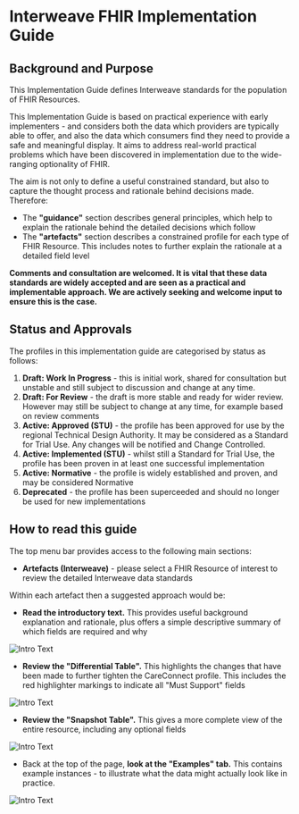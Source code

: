 # Interweave FHIR Implementation Guide

## Background and Purpose

This Implementation Guide defines Interweave standards for the population of FHIR Resources.

This Implementation Guide is based on practical experience with early implementers - and considers both the data which providers are typically able to offer, and also the data which consumers find they need to provide a safe and meaningful display. It aims to address real-world practical problems which have been discovered in implementation due to the wide-ranging optionality of FHIR.

The aim is not only to define a useful constrained standard, but also to capture the thought process and rationale behind decisions made. Therefore:

 - The **"guidance"** section describes general principles, which help to explain the rationale behind  the detailed decisions which follow
 - The **"artefacts"** section describes a constrained profile for each type of FHIR Resource. This includes notes to further explain the rationale at a detailed field level

**Comments and consultation are welcomed. It is vital that these data standards are widely accepted and are seen as a practical and implementable approach. We are actively seeking and welcome input to ensure this is the case.**


## Status and Approvals
The profiles in this implementation guide are categorised by status as follows:
 1. **Draft: Work In Progress** - this is initial work, shared for consultation but unstable and still subject to discussion and change at any time.
 2. **Draft: For Review** - the draft is more stable and ready for wider review. However may still be subject to change at any time, for example based on review comments
 3. **Active: Approved (STU)** - the profile has been approved for use by the regional Technical Design Authority. It may be considered as a Standard for Trial Use. Any changes will be notified and Change Controlled.
 4. **Active: Implemented (STU)** - whilst still a Standard for Trial Use, the profile has been proven in at least one successful implementation
 5. **Active: Normative** - the profile is widely established and proven, and may be considered Normative
 6. **Deprecated** - the profile has been superceeded and should no longer be used for new implementations


## How to read this guide
The top menu bar provides access to the following main sections:
 - **Artefacts (Interweave)** - please select a FHIR Resource of interest to review the detailed Interweave data standards

Within each artefact then a suggested approach would be:
 - **Read the introductory text.** This provides useful background explanation and rationale, plus offers a simple descriptive summary of which fields are required and why

<img src=".\HowToIntroText.png" alt="Intro Text" style="clear:both; float:none">


  - **Review the "Differential Table".** This highlights the changes that have been made to further tighten the CareConnect profile. This includes the red highlighter markings to indicate all "Must Support" fields

<img src=".\HowToDifferential.png" alt="Intro Text" style="clear:both; float:none">


  - **Review the "Snapshot Table".** This gives a more complete view of the entire resource, including any optional fields

<img src=".\HowToSnapshot.png" alt="Intro Text" style="clear:both; float:none">

   - Back at the top of the page, **look at the "Examples" tab.** This contains example instances - to illustrate what the data might actually look like in practice.

   <img src=".\HowToExamples.png" alt="Intro Text" style="clear:both; float:none">
